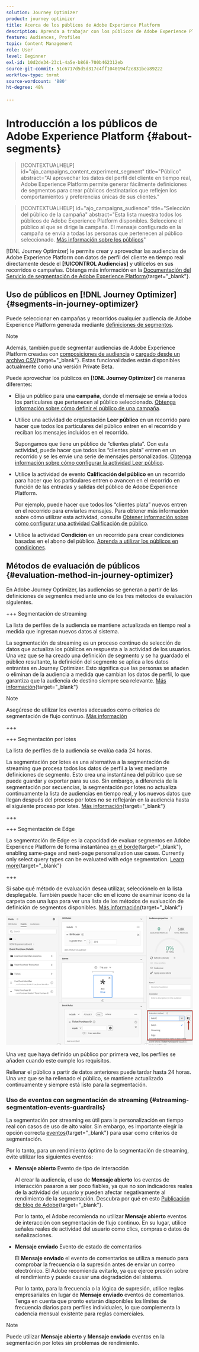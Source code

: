 ```yaml
---
solution: Journey Optimizer
product: journey optimizer
title: Acerca de los públicos de Adobe Experience Platform
description: Aprenda a trabajar con los públicos de Adobe Experience Platform
feature: Audiences, Profiles
topic: Content Management
role: User
level: Beginner
exl-id: 10d2de34-23c1-4a5e-b868-700b462312eb
source-git-commit: 51c6717d5d5d317c4ff1040194f2e831bea89222
workflow-type: tm+mt
source-wordcount: '880'
ht-degree: 48%

---
```


# Introducción a los públicos de Adobe Experience Platform {#about-segments}

>[!CONTEXTUALHELP]
>id="ajo_campaigns_content_experiment_segment"
>title="Público"
>abstract="Al aprovechar los datos del perfil del cliente en tiempo real, Adobe Experience Platform permite generar fácilmente definiciones de segmentos para crear públicos destinatarios que reflejen los comportamientos y preferencias únicas de sus clientes."

>[!CONTEXTUALHELP]
>id="ajo_campaigns_audience"
>title="Selección del público de la campaña"
>abstract="Esta lista muestra todos los públicos de Adobe Experience Platform disponibles. Seleccione el público al que se dirige la campaña. El mensaje configurado en la campaña se envía a todas las personas que pertenecen al público seleccionado. [Más información sobre los públicos](../audience/about-audiences.md)"

[!DNL Journey Optimizer] le permite crear y aprovechar las audiencias de Adobe Experience Platform con datos de perfil del cliente en tiempo real directamente desde el **[!UICONTROL Audiencias]** y utilícelos en sus recorridos o campañas. Obtenga más información en la [Documentación del Servicio de segmentación de Adobe Experience Platform](https://experienceleague.adobe.com/docs/experience-platform/segmentation/home.html?lang=es){target="_blank"}.

## Uso de públicos en [!DNL Journey Optimizer] {#segments-in-journey-optimizer}

Puede seleccionar en campañas y recorridos cualquier audiencia de Adobe Experience Platform generada mediante [definiciones de segmentos](../audience/creating-a-segment-definition.md).

>[!NOTE]
>
>Además, también puede segmentar audiencias de Adobe Experience Platform creadas con [composiciones de audiencia](../audience/get-started-audience-orchestration.md) o [cargado desde un archivo CSV](https://experienceleague.adobe.com/docs/experience-platform/segmentation/ui/overview.html#import-audience){target="_blank"}. Estas funcionalidades están disponibles actualmente como una versión Private Beta.

Puede aprovechar los públicos en **[!DNL Journey Optimizer]** de maneras diferentes:

* Elija un público para una **campaña**, donde el mensaje se envía a todos los particulares que pertenecen al público seleccionado. [Obtenga información sobre cómo definir el público de una campaña](../campaigns/create-campaign.md#define-the-audience-audience).

* Utilice una actividad de orquestación **Leer público** en un recorrido para hacer que todos los particulares del público entren en el recorrido y reciban los mensajes incluidos en el recorrido.

  Supongamos que tiene un público de “clientes plata”. Con esta actividad, puede hacer que todos los “clientes plata” entren en un recorrido y se les envíe una serie de mensajes personalizados. [Obtenga información sobre cómo configurar la actividad Leer público](../building-journeys/read-audience.md#configuring-segment-trigger-activity).

* Utilice la actividad de evento **Calificación del público** en un recorrido para hacer que los particulares entren o avancen en el recorrido en función de las entradas y salidas del público de Adobe Experience Platform.

  Por ejemplo, puede hacer que todos los “clientes plata” nuevos entren en el recorrido para enviarles mensajes. Para obtener más información sobre cómo utilizar esta actividad, consulte [Obtener información sobre cómo configurar una actividad Calificación de público](../building-journeys/audience-qualification-events.md).

* Utilice la actividad **Condición** en un recorrido para crear condiciones basadas en el abono del público. [Aprenda a utilizar los públicos en condiciones](../building-journeys/condition-activity.md#using-a-segment).

## Métodos de evaluación de públicos {#evaluation-method-in-journey-optimizer}

En Adobe Journey Optimizer, las audiencias se generan a partir de las definiciones de segmentos mediante uno de los tres métodos de evaluación siguientes.

+++ Segmentación de streaming

La lista de perfiles de la audiencia se mantiene actualizada en tiempo real a medida que ingresan nuevos datos al sistema.

La segmentación de streaming es un proceso continuo de selección de datos que actualiza los públicos en respuesta a la actividad de los usuarios. Una vez que se ha creado una definición de segmento y se ha guardado el público resultante, la definición del segmento se aplica a los datos entrantes en Journey Optimizer. Esto significa que las personas se añaden o eliminan de la audiencia a medida que cambian los datos de perfil, lo que garantiza que la audiencia de destino siempre sea relevante. [Más información](https://experienceleague.adobe.com/docs/experience-platform/segmentation/ui/streaming-segmentation.html){target="_blank"}

>[!NOTE]
>
>Asegúrese de utilizar los eventos adecuados como criterios de segmentación de flujo continuo. [Más información](#streaming-segmentation-events-guardrails)

+++

+++ Segmentación por lotes

La lista de perfiles de la audiencia se evalúa cada 24 horas.

La segmentación por lotes es una alternativa a la segmentación de streaming que procesa todos los datos de perfil a la vez mediante definiciones de segmento. Esto crea una instantánea del público que se puede guardar y exportar para su uso. Sin embargo, a diferencia de la segmentación por secuencias, la segmentación por lotes no actualiza continuamente la lista de audiencias en tiempo real, y los nuevos datos que llegan después del proceso por lotes no se reflejarán en la audiencia hasta el siguiente proceso por lotes. [Más información](https://experienceleague.adobe.com/docs/experience-platform/segmentation/home.html#batch){target="_blank"}

+++

+++ Segmentación de Edge

La segmentación de Edge es la capacidad de evaluar segmentos en Adobe Experience Platform de forma instantánea [en el borde](https://experienceleague.adobe.com/docs/experience-platform/edge/home.html?lang=es){target="_blank"}, enabling same-page and next-page personalization use cases. Currently only select query types can be evaluated with edge segmentation. [Learn more](https://experienceleague.adobe.com/docs/experience-platform/segmentation/ui/edge-segmentation.html#query-types){target="_blank"}

+++

Si sabe qué método de evaluación desea utilizar, selecciónelo en la lista desplegable. También puede hacer clic en el icono de examinar icono de la carpeta con una lupa para ver una lista de los métodos de evaluación de definición de segmentos disponibles. [Más información](https://experienceleague.adobe.com/docs/experience-platform/segmentation/ui/segment-builder.html#segment-properties){target="_blank"}

![](assets/evaluation-methods.png)

<!--The determination between batch segmentation and streaming segmentation is made by the system for each audience, based on the complexity and the cost of evaluating the segment definition rule. You can view the evaluation method for each audience in the **[!UICONTROL Evaluation method]** column of the audience list.
    
![](assets/evaluation-method.png)

>[!NOTE]
>
>If the **[!UICONTROL Evaluation method]** column does not display, you  need to add it using configuration button on the top right of the list.-->

Una vez que haya definido un público por primera vez, los perfiles se añaden cuando este cumple los requisitos.

Rellenar el público a partir de datos anteriores puede tardar hasta 24 horas. Una vez que se ha rellenado el público, se mantiene actualizado continuamente y siempre está listo para la segmentación.

### Uso de eventos con segmentación de streaming {#streaming-segmentation-events-guardrails}

La segmentación por streaming es útil para la personalización en tiempo real con casos de uso de alto valor. Sin embargo, es importante elegir la opción correcta [eventos](https://experienceleague.adobe.com/docs/experience-platform/segmentation/ui/segment-builder.html#events){target="_blank"} para usar como criterios de segmentación.

Por lo tanto, para un rendimiento óptimo de la segmentación de streaming, evite utilizar los siguientes eventos:

* **Mensaje abierto** Evento de tipo de interacción

  Al crear la audiencia, el uso de **Mensaje abierto** los eventos de interacción pasaron a ser poco fiables, ya que no son indicadores reales de la actividad del usuario y pueden afectar negativamente al rendimiento de la segmentación. Descubra por qué en esto [Publicación de blog de Adobe](https://blog.adobe.com/en/publish/2021/06/24/what-apples-mail-privacy-protection-means-for-email-marketers){target="_blank"}.

  Por lo tanto, el Adobe recomienda no utilizar **Mensaje abierto** eventos de interacción con segmentación de flujo continuo. En su lugar, utilice señales reales de actividad del usuario como clics, compras o datos de señalizaciones.

* **Mensaje enviado** Evento de estado de comentarios

  El **Mensaje enviado** el evento de comentarios se utiliza a menudo para comprobar la frecuencia o la supresión antes de enviar un correo electrónico. El Adobe recomienda evitarlo, ya que ejerce presión sobre el rendimiento y puede causar una degradación del sistema.

  Por lo tanto, para la frecuencia o la lógica de supresión, utilice reglas empresariales en lugar de **Mensaje enviado** eventos de comentarios. Tenga en cuenta que pronto estarán disponibles los límites de frecuencia diarios para perfiles individuales, lo que complementa la cadencia mensual existente para reglas comerciales.

>[!NOTE]
>
>Puede utilizar **Mensaje abierto** y **Mensaje enviado** eventos en la segmentación por lotes sin problemas de rendimiento.
